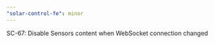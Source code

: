 ```yaml
---
"solar-control-fe": minor
---
```


SC-67: Disable Sensors content when WebSocket connection changed
